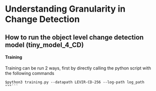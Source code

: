 # Understanding Granularity in Change Detection

## How to run the object level change detection model (tiny_model_4_CD)
#### Training
Training can be run 2 ways, first by directly calling the python script with the following commands
``` cd  Tiny_model_4_CD
$python3 training.py --datapath LEVIR-CD-256 --log-path log_path
"""```
